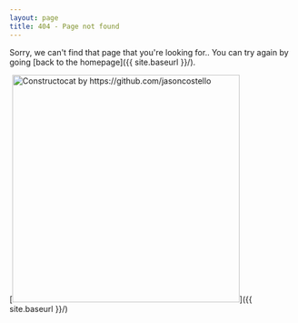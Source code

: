 ```yaml
---
layout: page
title: 404 - Page not found
---
```



Sorry, we can't find that page that you're looking for.. You can try again by going [back to the homepage]({{ site.baseurl }}/).

[<img src="{{ site.baseurl }}/images/404.jpg" alt="Constructocat by https://github.com/jasoncostello" style="width: 400px;"/>]({{ site.baseurl }}/)
